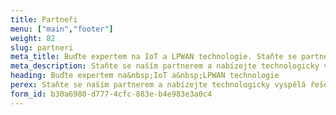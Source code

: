 ```yaml
---
title: Partneři
menu: ["main","footer"]
weight: 82
slug: partneri
meta_title: Buďte expertem na IoT a LPWAN technologie. Staňte se partnerem HARDWARIO
meta_description: Staňte se naším partnerem a nabízejte technologicky vyspělá řešení pod vlastní značkou.
heading: Buďte expertem na&nbsp;IoT a&nbsp;LPWAN technologie
perex: Staňte se naším partnerem a nabízejte technologicky vyspělá řešení pod vlastní značkou.
form_id: b30a6980-d777-4cfc-883e-b4e983e3a0c4
---
```


